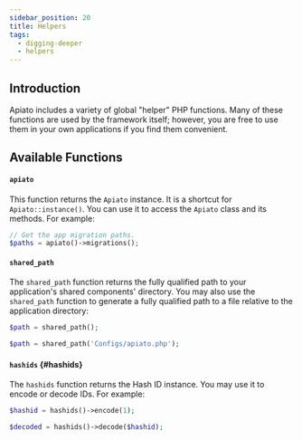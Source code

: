 ```yaml
---
sidebar_position: 20
title: Helpers
tags:
  - digging-deeper
  - helpers
---
```


## Introduction
Apiato includes a variety of global "helper" PHP functions. Many of these functions are used by the framework itself; however, you are free to use them in your own applications if you find them convenient.

## Available Functions

#### `apiato`
This function returns the `Apiato` instance. It is a shortcut for `Apiato::instance()`. You can use it to access the `Apiato` class and its methods. For example:

```php
// Get the app migration paths.
$paths = apiato()->migrations();
```

#### `shared_path`
The `shared_path` function returns the fully qualified path to your application's shared components' directory. You may also use the `shared_path` function to generate a fully qualified path to a file relative to the application directory:

```php
$path = shared_path();

$path = shared_path('Configs/apiato.php');
```

#### `hashids` {#hashids}
The `hashids` function returns the Hash ID instance. You may use it to encode or decode IDs. For example:

```php
$hashid = hashids()->encode(1);

$decoded = hashids()->decode($hashid);
```

